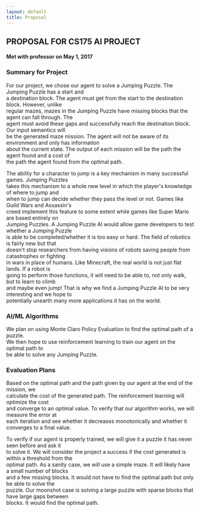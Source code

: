 ```yaml
---
layout: default
title: Proposal
---
```


## PROPOSAL FOR CS175 AI PROJECT
#### Met with professor on May 1, 2017


### Summary for Project

For our project, we chose our agent to solve a Jumping Puzzle. The Jumping Puzzle has a start and <br />
a destination block. The agent must get from the start to the destination block. However, unlike <br />
regular mazes, mazes in the Jumping Puzzle have missing blocks that the agent can fall through. The <br />
agent must avoid these gaps and successfully reach the destination block. Our input semantics will <br />
be the generated maze mission. The agent will not be aware of its environment and only has information <br />
about the current state. The output of each mission will be the path the agent found and a cost of <br />
the path the agent found from the optimal path. <br />

The ability for a character to jump is a key mechanism in many successful games. Jumping Puzzles <br />
takes this mechanism to a whole new level in which the player's knowledge of where to jump and <br />
when to jump can decide whether they pass the level or not. Games like Guild Wars and Assassin's <br />
creed implement this feature to some extent while games like Super Mario are based entirely on <br />
Jumping Puzzles. A Jumping Puzzle AI would allow game developers to test whether a Jumping Puzzle <br />
is able to be completed/whether it is too easy or hard. The field of robotics is fairly new but that <br />
doesn't stop researchers from having visions of robots saving people from catastrophes or fighting <br />
in wars in place of humans. Like Minecraft, the real world is not just flat lands. If a robot is <br />
going to perform those functions, it will need to be able to, not only walk, but to learn to climb <br />
and maybe even jump! That is why we find a Jumping Puzzle AI to be very interesting and we hope to <br />
potentially unearth many more applications it has on the world. <br />
    
### AI/ML Algorithms

We plan on using Monte Claro Policy Evaluation to find the optimal path of a puzzle. <br />
We then hope to use reinforcement learning to train our agent on the optimal path to <br />
be able to solve any Jumping Puzzle. <br />
    
### Evaluation Plans

Based on the optimal path and the path given by our agent at the end of the mission, we <br />
calculate the cost of the generated path. The reinforcement learning will optimize the cost <br />
and converge to an optimal value. To verify that our algorithm works, we will measure the error at <br />
each iteration and see whether it decreases monotonically and whether it converges to a final value. <br />

To verify if our agent is properly trained, we will give it a puzzle it has never seen before and ask it <br />
to solve it. We will consider the project a success if the cost generated is within a threshold from the <br />
optimal path. As a sanity case, we will use a simple maze. It will likely have a small number of blocks <br />
and a few missing blocks. It would not have to find the optimal path but only be able to solve the <br />
puzzle. Our moonshot case is solving a large puzzle with sparse blocks that have large gaps between <br />
blocks. It would find the optimal path. <br />
